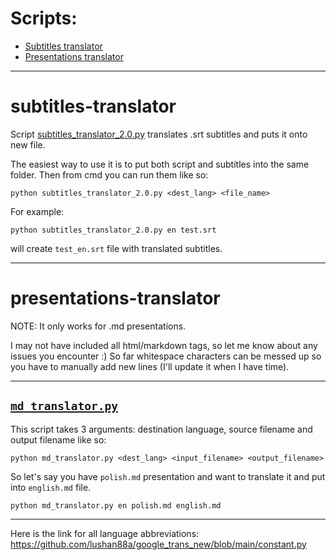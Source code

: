 # Scripts:

* [Subtitles translator](#subtitles-translator)
* [Presentations translator](#presentations-translator)

___

# subtitles-translator

Script [subtitles_translator_2.0.py](##subtitles_traslator_2.0.py) translates .srt subtitles and puts it onto new file.

The easiest way to use it is to put both script and subtitles into the same folder.
Then from cmd you can run them like so:

`python subtitles_translator_2.0.py <dest_lang> <file_name>`

For example:

`python subtitles_translator_2.0.py en test.srt`

will create `test_en.srt` file with translated subtitles.

___

# presentations-translator

NOTE: It only works for .md presentations.

I may not have included all html/markdown tags, so let me know about any issues you encounter :)
So far whitespace characters can be messed up so you have to manually add new lines (I'll update it when I have time).

---

## [`md_translator.py`](https://github.com/MrMijagi/work-translators/blob/master/md_translator.py)

This script takes 3 arguments: destination language, source filename and output filename like so:

`python md_translator.py <dest_lang> <input_filename> <output_filename>`

So let's say you have `polish.md` presentation and want to translate it and put into `english.md` file.

`python md_translator.py en polish.md english.md`

___

Here is the link for all language abbreviations: https://github.com/lushan88a/google_trans_new/blob/main/constant.py
